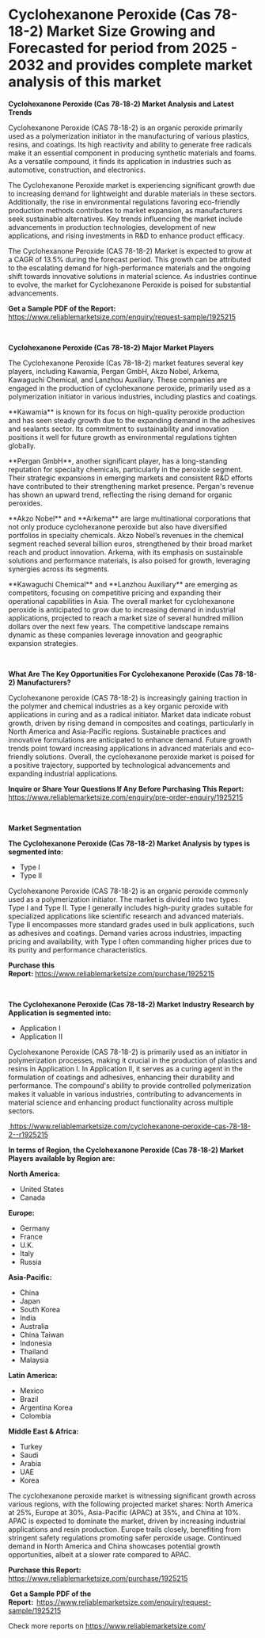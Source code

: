 <p><h1>Cyclohexanone Peroxide (Cas 78-18-2) Market Size Growing and Forecasted for period from 2025 - 2032 and provides complete market analysis of this market</h1></p><p><strong>Cyclohexanone Peroxide (Cas 78-18-2) Market Analysis and Latest Trends</strong></p>
<p><p>Cyclohexanone Peroxide (CAS 78-18-2) is an organic peroxide primarily used as a polymerization initiator in the manufacturing of various plastics, resins, and coatings. Its high reactivity and ability to generate free radicals make it an essential component in producing synthetic materials and foams. As a versatile compound, it finds its application in industries such as automotive, construction, and electronics.</p><p>The Cyclohexanone Peroxide market is experiencing significant growth due to increasing demand for lightweight and durable materials in these sectors. Additionally, the rise in environmental regulations favoring eco-friendly production methods contributes to market expansion, as manufacturers seek sustainable alternatives. Key trends influencing the market include advancements in production technologies, development of new applications, and rising investments in R&D to enhance product efficacy.</p><p>The Cyclohexanone Peroxide (CAS 78-18-2) Market is expected to grow at a CAGR of 13.5% during the forecast period. This growth can be attributed to the escalating demand for high-performance materials and the ongoing shift towards innovative solutions in material science. As industries continue to evolve, the market for Cyclohexanone Peroxide is poised for substantial advancements.</p></p>
<p><strong>Get a Sample PDF of the Report:&nbsp;</strong> <a href="https://www.reliablemarketsize.com/enquiry/request-sample/1925215?utm_campaign=3099&utm_medium=2&utm_source=Github&utm_content=ia&utm_term=28032025&utm_id=cyclohexanone-peroxide-cas-78-18-2">https://www.reliablemarketsize.com/enquiry/request-sample/1925215</a></p>
<p>&nbsp;</p>
<p><strong>Cyclohexanone Peroxide (Cas 78-18-2) Major Market Players</strong></p>
<p><p>The Cyclohexanone Peroxide (Cas 78-18-2) market features several key players, including Kawamia, Pergan GmbH, Akzo Nobel, Arkema, Kawaguchi Chemical, and Lanzhou Auxiliary. These companies are engaged in the production of cyclohexanone peroxide, primarily used as a polymerization initiator in various industries, including plastics and coatings.</p><p>**Kawamia** is known for its focus on high-quality peroxide production and has seen steady growth due to the expanding demand in the adhesives and sealants sector. Its commitment to sustainability and innovation positions it well for future growth as environmental regulations tighten globally.</p><p>**Pergan GmbH**, another significant player, has a long-standing reputation for specialty chemicals, particularly in the peroxide segment. Their strategic expansions in emerging markets and consistent R&D efforts have contributed to their strengthening market presence. Pergan's revenue has shown an upward trend, reflecting the rising demand for organic peroxides.</p><p>**Akzo Nobel** and **Arkema** are large multinational corporations that not only produce cyclohexanone peroxide but also have diversified portfolios in specialty chemicals. Akzo Nobel’s revenues in the chemical segment reached several billion euros, strengthened by their broad market reach and product innovation. Arkema, with its emphasis on sustainable solutions and performance materials, is also poised for growth, leveraging synergies across its segments.</p><p>**Kawaguchi Chemical** and **Lanzhou Auxiliary** are emerging as competitors, focusing on competitive pricing and expanding their operational capabilities in Asia. The overall market for cyclohexanone peroxide is anticipated to grow due to increasing demand in industrial applications, projected to reach a market size of several hundred million dollars over the next few years. The competitive landscape remains dynamic as these companies leverage innovation and geographic expansion strategies.</p></p>
<p>&nbsp;</p>
<p><strong>What Are The Key Opportunities For Cyclohexanone Peroxide (Cas 78-18-2) Manufacturers?</strong></p>
<p><p>Cyclohexanone peroxide (CAS 78-18-2) is increasingly gaining traction in the polymer and chemical industries as a key organic peroxide with applications in curing and as a radical initiator. Market data indicate robust growth, driven by rising demand in composites and coatings, particularly in North America and Asia-Pacific regions. Sustainable practices and innovative formulations are anticipated to enhance demand. Future growth trends point toward increasing applications in advanced materials and eco-friendly solutions. Overall, the cyclohexanone peroxide market is poised for a positive trajectory, supported by technological advancements and expanding industrial applications.</p></p>
<p><strong>Inquire or Share Your Questions If Any Before Purchasing This Report:</strong> <a href="https://www.reliablemarketsize.com/enquiry/pre-order-enquiry/1925215?utm_campaign=3099&utm_medium=2&utm_source=Github&utm_content=ia&utm_term=28032025&utm_id=cyclohexanone-peroxide-cas-78-18-2">https://www.reliablemarketsize.com/enquiry/pre-order-enquiry/1925215</a></p>
<p>&nbsp;</p>
<p><strong>Market Segmentation</strong></p>
<p><strong>The Cyclohexanone Peroxide (Cas 78-18-2) Market Analysis by types is segmented into:</strong></p>
<p><ul><li>Type I</li><li>Type II</li></ul></p>
<p><p>Cyclohexanone Peroxide (CAS 78-18-2) is an organic peroxide commonly used as a polymerization initiator. The market is divided into two types: Type I and Type II. Type I generally includes high-purity grades suitable for specialized applications like scientific research and advanced materials. Type II encompasses more standard grades used in bulk applications, such as adhesives and coatings. Demand varies across industries, impacting pricing and availability, with Type I often commanding higher prices due to its purity and performance characteristics.</p></p>
<p><strong>Purchase this Report:&nbsp;</strong><a href="https://www.reliablemarketsize.com/purchase/1925215?utm_campaign=3099&utm_medium=2&utm_source=Github&utm_content=ia&utm_term=28032025&utm_id=cyclohexanone-peroxide-cas-78-18-2">https://www.reliablemarketsize.com/purchase/1925215</a></p>
<p>&nbsp;</p>
<p><strong>The Cyclohexanone Peroxide (Cas 78-18-2) Market Industry Research by Application is segmented into:</strong></p>
<p><ul><li>Application I</li><li>Application II</li></ul></p>
<p><p>Cyclohexanone Peroxide (CAS 78-18-2) is primarily used as an initiator in polymerization processes, making it crucial in the production of plastics and resins in Application I. In Application II, it serves as a curing agent in the formulation of coatings and adhesives, enhancing their durability and performance. The compound's ability to provide controlled polymerization makes it valuable in various industries, contributing to advancements in material science and enhancing product functionality across multiple sectors.</p></p>
<p><a href="https://www.reliablemarketsize.com/cyclohexanone-peroxide-cas-78-18-2--r1925215?utm_campaign=3099&utm_medium=2&utm_source=Github&utm_content=ia&utm_term=28032025&utm_id=cyclohexanone-peroxide-cas-78-18-2">&nbsp;https://www.reliablemarketsize.com/cyclohexanone-peroxide-cas-78-18-2--r1925215</a></p>
<p><strong>In terms of Region, the Cyclohexanone Peroxide (Cas 78-18-2) Market Players available by Region are:</strong></p>
<p>
    <p> <strong> North America: </strong>
        <ul>
            <li>United States</li>
            <li>Canada</li>
        </ul>
        </p> 
    <p> <strong> Europe: </strong>
        <ul>
            <li>Germany</li>
            <li>France</li>
            <li>U.K.</li>
            <li>Italy</li>
            <li>Russia</li>
        </ul>
        </p> 
    <p> <strong> Asia-Pacific: </strong>
        <ul>
            <li>China</li>
            <li>Japan</li>
            <li>South Korea</li>
            <li>India</li>
            <li>Australia</li>
            <li>China Taiwan</li>
            <li>Indonesia</li>
            <li>Thailand</li>
            <li>Malaysia</li>
        </ul>
        </p> 
    <p> <strong> Latin America: </strong>
        <ul>
            <li>Mexico</li>
            <li>Brazil</li>
            <li>Argentina Korea</li>
            <li>Colombia</li>
        </ul>
        </p> 
    <p> <strong> Middle East & Africa: </strong>
        <ul>
            <li>Turkey</li>
            <li>Saudi</li>
            <li>Arabia</li>
            <li>UAE</li>
            <li>Korea</li>
        </ul>
    </p>
    </p>
<p><p>The cyclohexanone peroxide market is witnessing significant growth across various regions, with the following projected market shares: North America at 25%, Europe at 30%, Asia-Pacific (APAC) at 35%, and China at 10%. APAC is expected to dominate the market, driven by increasing industrial applications and resin production. Europe trails closely, benefiting from stringent safety regulations promoting safer peroxide usage. Continued demand in North America and China showcases potential growth opportunities, albeit at a slower rate compared to APAC.</p></p>
<p><strong>Purchase this Report: </strong><a href="https://www.reliablemarketsize.com/purchase/1925215?utm_campaign=3099&utm_medium=2&utm_source=Github&utm_content=ia&utm_term=28032025&utm_id=cyclohexanone-peroxide-cas-78-18-2">https://www.reliablemarketsize.com/purchase/1925215</a></p>
<p>&nbsp;<strong>Get a Sample PDF of the Report:&nbsp;&nbsp;</strong><a href="https://www.reliablemarketsize.com/enquiry/request-sample/1925215?utm_campaign=3099&utm_medium=2&utm_source=Github&utm_content=ia&utm_term=28032025&utm_id=cyclohexanone-peroxide-cas-78-18-2">https://www.reliablemarketsize.com/enquiry/request-sample/1925215</a></p>
<p><strong></strong></p>
<p>Check more reports on <a href="https://www.reliablemarketsize.com/?utm_campaign=3099&utm_medium=2&utm_source=Github&utm_content=ia&utm_term=28032025&utm_id=cyclohexanone-peroxide-cas-78-18-2">https://www.reliablemarketsize.com/</a></p>